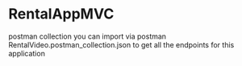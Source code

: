 # RentalAppMVC


postman collection you can import via postman RentalVideo.postman_collection.json to get all the endpoints for this application 